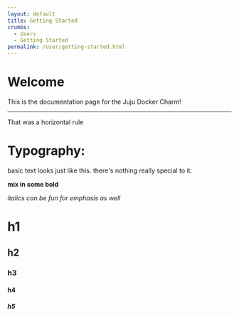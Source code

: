 ```yaml
---
layout: default
title: Getting Started
crumbs:
  - Users
  - Getting Started
permalink: /user/getting-started.html
---
```


# Welcome

This is the documentation page for the Juju Docker Charm!

---

That was a horizontal rule

# Typography:

basic text looks just like this. there's nothing really special to it.

**mix in some bold**

*italics can be fun for emphasis as well*

# h1

## h2

### h3

#### h4

##### h5
